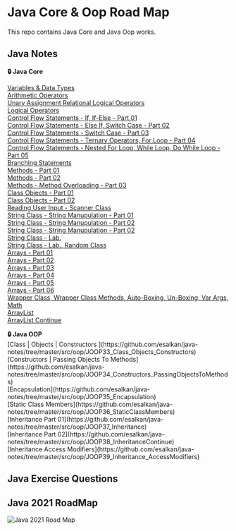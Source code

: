 # Java Core & Oop Road Map
This repo contains Java Core and Java Oop works.

## Java Notes

  <summary><b>🔒 Java Core</b></summary>

[Variables & Data Types](https://github.com/esalkan/java-notes/tree/master/src/core/JC03_variables_dataTypes)
<br>
[Arithmetic Operators](https://github.com/esalkan/java-notes/tree/master/src/core/JC04_arithmethicOperators)
<br>
[Unary Assignment Relational Logical Operators](https://github.com/esalkan/java-notes/tree/master/src/core/JC05_unaryAssignmentRelationalLogicalOperators)
<br>
[Logical Operators](https://github.com/esalkan/java-notes/tree/master/src/core/JC06_logicalOperators)
<br>
[Control Flow Statements - If, If-Else - Part 01 ](https://github.com/esalkan/java-notes/tree/master/src/core/JC07_controlFlowStatements_if_ifElse_Part_1)
<br>
[Control Flow Statements - Else If, Switch Case - Part 02](https://github.com/esalkan/java-notes/tree/master/src/core/JC08_controlFlowStatements_elseIf_switchCase_Part_2)
<br>
[Control Flow Statements - Switch Case - Part 03](https://github.com/esalkan/java-notes/tree/master/src/core/JC09_controlFlowStatements_Part_3)
<br>
[Control Flow Statements - Ternary Operators, For Loop - Part 04](https://github.com/esalkan/java-notes/tree/master/src/core/JC10_controlFlowStatements_Part_4)
<br>
[Control Flow Statements - Nested For Loop, While Loop, Do While Loop - Part 05](https://github.com/esalkan/java-notes/tree/master/src/core/JC11_controlFlowStatements_Part_5)
<br>
[Branching Statements](https://github.com/esalkan/java-notes/tree/master/src/core/JC12_branchingStatements)
<br>
[Methods - Part 01](https://github.com/esalkan/java-notes/tree/master/src/core/JC13_methods_Part_1)
<br>
[Methods - Part 02](https://github.com/esalkan/java-notes/tree/master/src/core/JC14_methods_Part_2)
<br>
[Methods - Method Overloading - Part 03](https://github.com/esalkan/java-notes/tree/master/src/core/JC15_methodOverloading)
<br>
[Class Objects - Part 01](https://github.com/esalkan/java-notes/tree/master/src/core/JC16_classObjects)
<br>
[Class Objects - Part 02](https://github.com/esalkan/java-notes/tree/master/src/core/JC17_classObjects_Part_2)
<br>
[Reading User Input - Scanner Class](https://github.com/esalkan/java-notes/tree/master/src/core/JC18_readingUserInput)
<br>
[String Class - String Manupulation - Part 01](https://github.com/esalkan/java-notes/tree/master/src/core/JC19_stringClass_stringManipulation_Part_01)
<br>
[String Class - String Manupulation - Part 02](https://github.com/esalkan/java-notes/tree/master/src/core/JC20_stringClass_stringManupulation_Part_2)
<br>
[String Class - String Manupulation - Part 02](https://github.com/esalkan/java-notes/tree/master/src/core/JC21_stringManipulation_Part_3)
<br>
[String Class - Lab. ](https://github.com/esalkan/java-notes/tree/master/src/core/JC22_stringClassContinue_Lab)
<br>
[String Class - Lab., Random Class](https://github.com/esalkan/java-notes/tree/master/src/core/JC23_stringClass_lab_randomClass)
<br>
[Arrays - Part 01](https://github.com/esalkan/java-notes/tree/master/src/core/JC24_Arrays_Part_1)
<br>
[Arrays - Part 02](https://github.com/esalkan/java-notes/tree/master/src/core/JC25_Arrays_Part_2)
<br>
[Arrays - Part 03](https://github.com/esalkan/java-notes/tree/master/src/core/JC26_Arrays_Part_3)
<br>
[Arrays - Part 04](https://github.com/esalkan/java-notes/tree/master/src/core/JC27_Arrays_Part_4)
<br>
[Arrays - Part 05](https://github.com/esalkan/java-notes/tree/master/src/core/JC28_Arrays_Part_5)
<br>
[Arrays - Part 06](https://github.com/esalkan/java-notes/tree/master/src/core/JC29_Arrays_Part_6)
<br>
[Wrapper Class, Wrapper Class Methods, Auto-Boxing, Un-Boxing, Var Args, Math](https://github.com/esalkan/java-notes/tree/master/src/core/JC30_wrapperClass)
<br>
[ArrayList](https://github.com/esalkan/java-notes/tree/master/src/core/JC31_ArrayList)
<br>
[ArrayList Continue](https://github.com/esalkan/java-notes/tree/master/src/core/JC32_ArrayList_Continue)
<br>




  <summary><b>🔒 Java OOP</b></summary>
  [Class | Objects | Constructors ](https://github.com/esalkan/java-notes/tree/master/src/oop/JOOP33_Class_Objects_Constructors)
  <br>
  [Constructors | Passing Objects To Methods](https://github.com/esalkan/java-notes/tree/master/src/oop/JOOP34_Constructors_PassingObjectsToMethods)
  <br>
  [Encapsulation](https://github.com/esalkan/java-notes/tree/master/src/oop/JOOP35_Encapsulation)
  <br>
  [Static Class Members](https://github.com/esalkan/java-notes/tree/master/src/oop/JOOP36_StaticClassMembers)
  <br>
  [Inheritance Part 01](https://github.com/esalkan/java-notes/tree/master/src/oop/JOOP37_Inheritance)
  <br>
  [Inheritance Part 02](https://github.com/esalkan/java-notes/tree/master/src/oop/JOOP38_InheritanceContinue)
  <br>
  [Inheritance Access Modifiers](https://github.com/esalkan/java-notes/tree/master/src/oop/JOOP39_Inheritance_AccessModifiers)

<br>


## Java Exercise Questions



## Java 2021 RoadMap
![Java 2021 Road Map](https://github.com/esalkan/java-notes/blob/master/2021%20Java%20Developer%20RoadMap.png)
